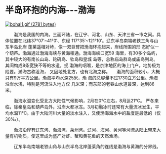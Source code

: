 # 半岛环抱的内海---渤海

[![bohai1.gif (2781 bytes)](http://sdinfo.coi.gov.cn/Science/sea/bohai1.gif)](http://sdinfo.coi.gov.cn/Science/sea/bohai.gif)

　　渤海是我国的内海。三面环陆，在辽宁、河北、山东、天津三省一市之间。具体位置在北纬37°07′~41°0′、东经 117°35′~121°10′。辽东半岛南端老铁三角与山东半岛北岸 蓬莱遥相对峙，像一双巨臂把渤海环抱起来，岸线所围的形 态好似一个葫芦。渤海通过渤海海峡与黄海相通。渤海海峡口宽59 海里，有30多个岛屿，其中较大的有南长山岛、砣矶岛、钦岛和皇城 岛等，总称庙岛群岛或庙岛列岛。其间构成8条宽狭不等的水道，扼 渤海的咽喉，是京津地区的海上门户，地势极为险要。渤海古称沧海， 又因地处北方，也有北海之称。　　渤海的面积较小，大概只有9万平方公里。渤海平均水深25米，渤 海的总容量不过1730立方公里。渤海沿岸水浅，特别是河流注入地方仅 几米深；而东部的老铁山水道最深，达到86米。

　　渤海水温变化受北方大陆性气候影响，2月在0℃左右，8月达21℃。 严冬来临，除秦皇岛和葫芦岛外，沿岸大都冰冻。3月初融冰时还常有大量流冰发生，平均水温11℃。由于大陆河川大量的淡水注入，又使渤海海水中的盐度是最低的（仅30‰）。

　　渤海沿岸有辽东湾、渤海湾、莱州湾。辽河、海河、黄河等河流从陆上带来大量有机物质，使这里成为盛产对虾、蟹和黄花鱼的天然渔场。

　　辽东半岛南端老铁山角与山东半岛北岸蓬莱角的连线是渤海与黄海的分界线。